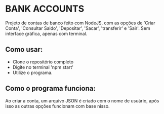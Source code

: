 # BANK ACCOUNTS
Projeto de contas de banco feito com NodeJS, com as opções de 'Criar Conta', 'Consultar Saldo', 'Depositar', 'Sacar', 'transferir' e 'Sair'. 
Sem interface gráfica, apenas com terminal.

## Como usar:
* Clone o repositório completo
* Digite no terminal 'npm start'
* Utilize o programa.

## Como o programa funciona:
Ao criar a conta, um arquivo JSON é criado com o nome de usuário, após isso as outras opções funcionam com base nisso.
